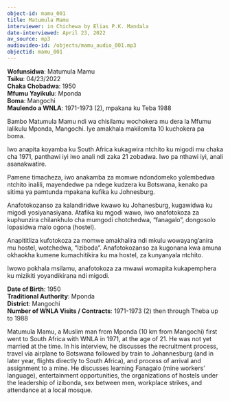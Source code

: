 ```yaml
---
object-id: mamu_001
title: Matumula Mamu
interviewer: in Chichewa by Elias P.K. Mandala
date-interviewed: April 23, 2022
av_source: mp3
audiovideo-id: /objects/mamu_audio_001.mp3
objectid: mamu_001
---
```

<div class="lang-content chichewa" markdown="1">

**Wofunsidwa**: Matumula Mamu<br>
**Tsiku**: 04/23/2022<br>
**Chaka Chobadwa**: 1950<br>
**Mfumu Yayikulu**: Mponda<br>
**Boma**: Mangochi<br>
**Maulendo a WNLA**: 1971-1973 (2), mpakana ku Teba 1988

Bambo Matumula Mamu ndi wa chisilamu wochokera mu dera la Mfumu lalikulu Mponda, Mangochi. Iye amakhala makilomita 10 kuchokera pa boma.

Iwo anapita koyamba ku South Africa kukagwira ntchito ku migodi mu chaka cha 1971, panthawi iyi iwo anali ndi zaka 21 zobadwa. Iwo pa nthawi iyi, anali asanakwatire.

Pamene timacheza, iwo anakamba za momwe ndondomeko yolembedwa ntchito inalili, mayendedwe pa ndege kudzera ku Botswana, kenako pa sitima ya pamtunda mpakana kufika ku Johnesburg.

Anafotokozanso za kalandiridwe kwawo ku Johanesburg, kugawidwa ku migodi yosiyanasiyana. Atafika ku mgodi wawo, iwo anafotokoza za kuphunzira chilankhulo cha mumgodi chotchedwa, “fanagalo”, dongosolo lopasidwa malo ogona (hostel).

Anapititliza kufotokoza za momwe amakhalira ndi mkulu wowayang’anira mu hostel, wotchedwa, “Iziboda”. Anafotokozanso za kugonana kwa amuna okhaokha kumene kumachitikira ku ma hostel, za kunyanyala ntchito.

Iwowo pokhala msilamu, anafotokoza za mwawi womapita kukapemphera ku mizikiti yoyandikirana ndi migodi.
</div>
<div class="lang-content english" markdown="1">

**Date of Birth**: 1950<br />
**Traditional Authority**: Mponda<br />
**District**: Mangochi<br />
**Number of WNLA Visits / Contracts**: 1971-1973 (2) then through Theba up to 1988

Matumula Mamu, a Muslim man from Mponda (10 km from Mangochi) first went to South Africa with WNLA in 1971, at the age of 21. He was not yet married at the time. In his interview, he discusses the recruitment process, travel via airplane to Botswana followed by train to Johannesburg (and in later year, flights directly to South Africa), and process of arrival and assignment to a mine. He discusses learning Fanagalo (mine workers’ language), entertainment opportunities, the organizations of hostels under the leadership of izibonda, sex between men, workplace strikes, and attendance at a local mosque.
</div>
